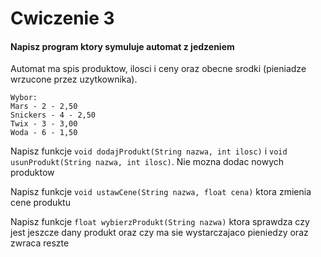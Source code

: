 # Cwiczenie 3

#### Napisz program ktory symuluje automat z jedzeniem

Automat ma spis produktow, ilosci i ceny oraz obecne srodki (pieniadze wrzucone przez uzytkownika).

```
Wybor:
Mars - 2 - 2,50
Snickers - 4 - 2,50
Twix - 3 - 3,00
Woda - 6 - 1,50
```

Napisz funkcje `void dodajProdukt(String nazwa, int ilosc)` i `void usunProdukt(String nazwa, int ilosc)`. Nie mozna dodac nowych produktow

Napisz funkcje `void ustawCene(String nazwa, float cena)` ktora zmienia cene produktu

Napisz funkcje `float wybierzProdukt(String nazwa)` ktora sprawdza czy jest jeszcze dany produkt oraz czy ma sie wystarczajaco pieniedzy oraz zwraca reszte
